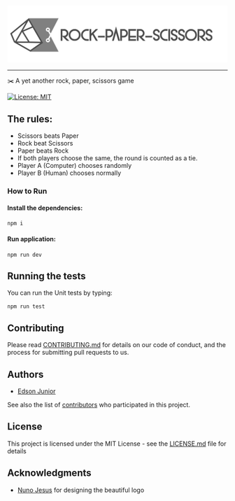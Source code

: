 <p align="center">
  
![Rock Paper Scissors](/logo/Logotype_horizontal.svg)

---

✂️ A yet another rock, paper, scissors game

[![License: MIT](https://img.shields.io/badge/License-MIT-yellow.svg)](LICENSE.md)

## The rules:

- Scissors beats Paper
- Rock beat Scissors
- Paper beats Rock
- If both players choose the same, the round is counted as a tie.
- Player A (Computer) chooses randomly
- Player B (Human) chooses normally

### How to Run

#### Install the dependencies:
```
npm i
```
#### Run application:
```
npm run dev
```

## Running the tests

You can run the Unit tests by typing:
```
npm run test
```

## Contributing

Please read [CONTRIBUTING.md](CONTRIBUTING.md) for details on our code of conduct, and the process for submitting pull requests to us.

## Authors

* [Edson Junior](https://github.com/edson-junior)

See also the list of [contributors](https://github.com/edson-junior/rock-paper-scissors/contributors) who participated in this project.

## License

This project is licensed under the MIT License - see the [LICENSE.md](LICENSE.md) file for details

## Acknowledgments

* [Nuno Jesus](https://github.com/nunojesus) for designing the beautiful logo
